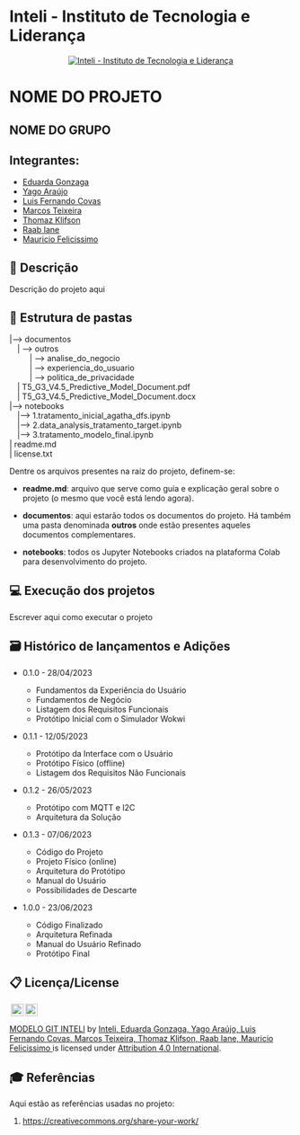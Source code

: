 # Inteli - Instituto de Tecnologia e Liderança 

<p align="center">
<a href= "https://www.inteli.edu.br/"><img src="https://www.inteli.edu.br/wp-content/uploads/2021/08/20172028/marca_1-2.png" alt="Inteli - Instituto de Tecnologia e Liderança" border="0"></a>
</p>

# NOME DO PROJETO

## NOME DO GRUPO 

## Integrantes: 
- <a href="https://www.linkedin.com/in/eduarda-gonzaga-009794219/">Eduarda Gonzaga</a>
- <a href="https://www.linkedin.com/in/yago-ara%C3%BAjo-do-vale-moreira-461816247/">Yago Araújo</a>
- <a href="https://www.linkedin.com/in/lfcovas97/">Luis Fernando Covas</a> 
- <a href="https://www.linkedin.com/in/marcos-teixeira-37676a24a/">Marcos Teixeira</a> 
- <a href="https://www.linkedin.com/in/thomaz-klifson-falc%C3%A3o-barboza-046490125/">Thomaz Klifson</a>
- <a href="https://www.linkedin.com/in/raab-iane/">Raab Iane</a> 
- <a href="https://www.linkedin.com/in/mauricio-felicissimo-475024240//">Mauricio Felicissimo</a>

## 📝 Descrição

Descrição do projeto aqui 

## 📁 Estrutura de pastas

|--> documentos<br>
  &emsp;| --> outros <br>
    &emsp; &emsp; | --> analise_do_negocio<br>
    &emsp; &emsp; | --> experiencia_do_usuario<br>
    &emsp; &emsp; | --> politica_de_privacidade<br>
  &emsp;| T5_G3_V4.5_Predictive_Model_Document.pdf<br>
  &emsp;| T5_G3_V4.5_Predictive_Model_Document.docx<br>
|--> notebooks<br>
  &emsp;|--> 1.tratamento_inicial_agatha_dfs.ipynb<br>
  &emsp;|--> 2.data_analysis_tratamento_target.ipynb<br>
  &emsp;|--> 3.tratamento_modelo_final.ipynb<br>
| readme.md<br>
| license.txt

Dentre os arquivos presentes na raiz do projeto, definem-se:

- <b>readme.md</b>: arquivo que serve como guia e explicação geral sobre o projeto (o mesmo que você está lendo agora).

- <b>documentos</b>: aqui estarão todos os documentos do projeto. Há também uma pasta denominada <b>outros</b> onde estão presentes aqueles documentos complementares.

- <b>notebooks</b>: todos os Jupyter Notebooks criados na plataforma Colab para desenvolvimento do projeto.

## 💻 Execução dos projetos

Escrever aqui como executar o projeto

## 🗃 Histórico de lançamentos e Adições

* 0.1.0 - 28/04/2023
    * Fundamentos da Experiência do Usuário
    * Fundamentos de Negócio
    * Listagem dos Requisitos Funcionais
    * Protótipo Inicial com o Simulador Wokwi
    
* 0.1.1 - 12/05/2023
    * Protótipo da Interface com o Usuário
    * Protótipo Físico (offline)
    * Listagem dos Requisitos Não Funcionais
    
* 0.1.2 - 26/05/2023
    * Protótipo com MQTT e I2C
    * Arquitetura da Solução 
    
* 0.1.3 - 07/06/2023
    * Código do Projeto
    * Projeto Físico (online)
    * Arquitetura do Protótipo
    * Manual do Usuário
    * Possibilidades de Descarte
    
* 1.0.0 - 23/06/2023
    * Código Finalizado
    * Arquitetura Refinada 
    * Manual do Usuário Refinado
    * Protótipo Final 

## 📋 Licença/License

<img style="height:22px!important;margin-left:3px;vertical-align:text-bottom;" src="https://mirrors.creativecommons.org/presskit/icons/cc.svg?ref=chooser-v1"><img style="height:22px!important;margin-left:3px;vertical-align:text-bottom;" src="https://mirrors.creativecommons.org/presskit/icons/by.svg?ref=chooser-v1"><p xmlns:cc="http://creativecommons.org/ns#" xmlns:dct="http://purl.org/dc/terms/"><a property="dct:title" rel="cc:attributionURL" href="https://github.com/Spidus/Teste_Final_1">MODELO GIT INTELI</a> by <a rel="cc:attributionURL dct:creator" property="cc:attributionName" href="https://www.yggbrasil.com.br/vr">Inteli, Eduarda Gonzaga, Yago Araújo, Luis Fernando Covas, Marcos Teixeira, Thomaz Klifson, Raab Iane, Mauricio Felicissimo </a> is licensed under <a href="http://creativecommons.org/licenses/by/4.0/?ref=chooser-v1" target="_blank" rel="license noopener noreferrer" style="display:inline-block;">Attribution 4.0 International</a>.</p>

## 🎓 Referências

Aqui estão as referências usadas no projeto:

1. <https://creativecommons.org/share-your-work/>
